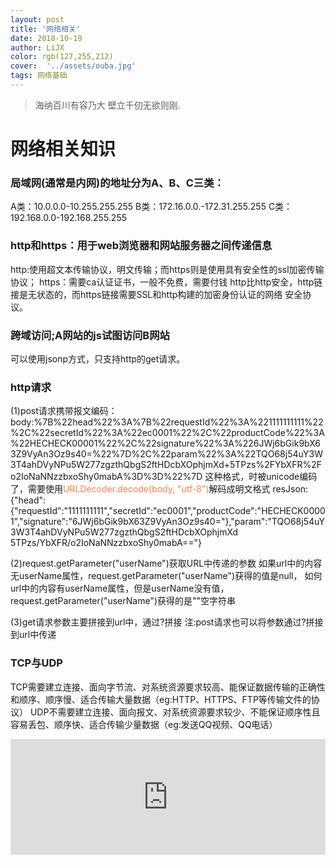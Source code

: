 ```yaml
---
layout: post
title: '网络相关'
date: 2018-10-19
author: LiJX
color: rgb(127,255,212)
cover:  '../assets/ouba.jpg'
tags: 网络基础
---
```


> 海纳百川有容乃大 壁立千仞无欲则刚.

# 网络相关知识

### 局域网(通常是内网)的地址分为A、B、C三类：

A类：10.0.0.0-10.255.255.255
B类：172.16.0.0.-172.31.255.255
C类：192.168.0.0-192.168.255.255

### http和https：用于web浏览器和网站服务器之间传递信息

http:使用超文本传输协议，明文传输；而https则是使用具有安全性的ssl加密传输协议；
https：需要ca认证证书，一般不免费，需要付钱
http比http安全，http链接是无状态的，而https链接需要SSL和http构建的加密身份认证的网络
安全协议。

### 跨域访问;A网站的js试图访问B网站

可以使用jsonp方式，只支持http的get请求。


### http请求
(1)post请求携带报文编码：
body:%7B%22head%22%3A%7B%22requestId%22%3A%221111111111%22%2C%22secretId%22%3A%22ec0001%22%2C%22productCode%22%3A%22HECHECK00001%22%2C%22signature%22%3A%226JWj6bGik9bX63Z9VyAn3Oz9s40=%22%7D%2C%22param%22%3A%22TQO68j54uY3W3T4ahDVyNPu5W277zgzthQbgS2ftHDcbXOphjmXd+5TPzs%2FYbXFR%2Fo2IoNaNNzzbxoShy0mabA%3D%3D%22%7D
这种格式，时被unicode编码了，需要使用<font color="#FF8247">URLDecoder.decode(body, "utf-8")</font>解码成明文格式
resJson:{"head":{"requestId":"1111111111","secretId":"ec0001","productCode":"HECHECK00001","signature":"6JWj6bGik9bX63Z9VyAn3Oz9s40="},"param":"TQO68j54uY3W3T4ahDVyNPu5W277zgzthQbgS2ftHDcbXOphjmXd 5TPzs/YbXFR/o2IoNaNNzzbxoShy0mabA=="}

(2)request.getParameter("userName")获取URL中传递的参数
如果url中的内容无userName属性，request.getParameter("userName")获得的值是null，
如何url中的内容有userName属性，但是userName没有值，request.getParameter("userName")获得的是""空字符串

(3)get请求参数主要拼接到url中，通过?拼接
注:post请求也可以将参数通过?拼接到url中传递

### TCP与UDP

TCP需要建立连接、面向字节流、对系统资源要求较高、能保证数据传输的正确性和顺序、顺序慢、适合传输大量数据（eg:HTTP、HTTPS、FTP等传输文件的协议）
UDP不需要建立连接、面向报文、对系统资源要求较少、不能保证顺序性且容易丢包、顺序快、适合传输少量数据（eg:发送QQ视频、QQ电话）


<iframe type="text/html" width="100%" height="185" src="http://www.youtube.com/embed/gfmjMWjn-Xg" frameborder="0"></iframe>
